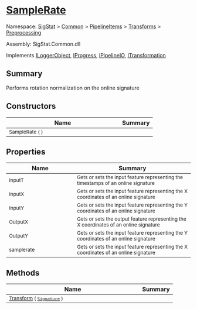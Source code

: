 # [SampleRate](./SampleRate.md)

Namespace: [SigStat]() > [Common](./../../../README.md) > [PipelineItems]() > [Transforms]() > [Preprocessing](./README.md)

Assembly: SigStat.Common.dll

Implements [ILoggerObject](./../../../ILoggerObject.md), [IProgress](./../../../Helpers/IProgress.md), [IPipelineIO](./../../../Pipeline/IPipelineIO.md), [ITransformation](./../../../ITransformation.md)

## Summary
Performs rotation normalization on the online signature

## Constructors

| Name | Summary | 
| --- | --- | 
| <sub>SampleRate (  )</sub><img width=200>| <sub></sub>| <br>


## Properties

| Name | Summary | 
| --- | --- | 
| <sub>InputT</sub><img width=200>| <sub>Gets or sets the input feature representing the timestamps of an online signature</sub>| <br>
| <sub>InputX</sub><img width=200>| <sub>Gets or sets the input feature representing the X coordinates of an online signature</sub>| <br>
| <sub>InputY</sub><img width=200>| <sub>Gets or sets the input feature representing the Y coordinates of an online signature</sub>| <br>
| <sub>OutputX</sub><img width=200>| <sub>Gets or sets the output feature representing the X coordinates of an online signature</sub>| <br>
| <sub>OutputY</sub><img width=200>| <sub>Gets or sets the input feature representing the Y coordinates of an online signature</sub>| <br>
| <sub>samplerate</sub><img width=200>| <sub>Gets or sets the input feature representing the X coordinates of an online signature</sub>| <br>


## Methods

| Name | Summary | 
| --- | --- | 
| <sub>[Transform](./Methods/SampleRate-100663845.md) ( [`Signature`](./../../../Signature.md) )</sub><img width=200>| <sub></sub>| <br>


